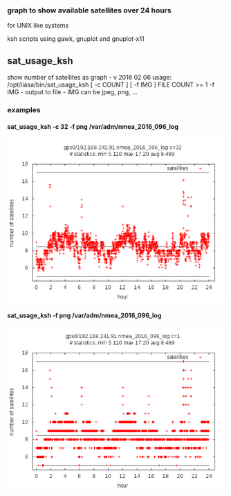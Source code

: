 ### graph to show available satellites over 24 hours 

for UNIX like systems

ksh scripts using gawk, gnuplot and gnuplot-x11

##  sat_usage_ksh

show number of satellites as graph - v 2016 02 06
usage: /opt/iiasa/bin/sat_usage_ksh [ -c COUNT ] [ -f IMG ] FILE
       COUNT >= 1
       -f IMG      - output to file - IMG can be jpeg, png, ...

### examples

#### sat_usage_ksh -c 32 -f png  /var/adm/nmea_2016_096_log

![](img/plot_2016096_c32.png)

#### sat_usage_ksh -f png  /var/adm/nmea_2016_096_log

![](img/plot_2016096_c1.png)


